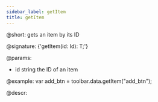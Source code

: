 ```yaml
---
sidebar_label: getItem
title: getItem
---          
```


@short: gets an item by its ID

@signature: {'getItem(id: Id): T;'}

@params:
- id 		string		 the ID of an item

@example:
var add_btn = toolbar.data.getItem("add_btn");


@descr:
